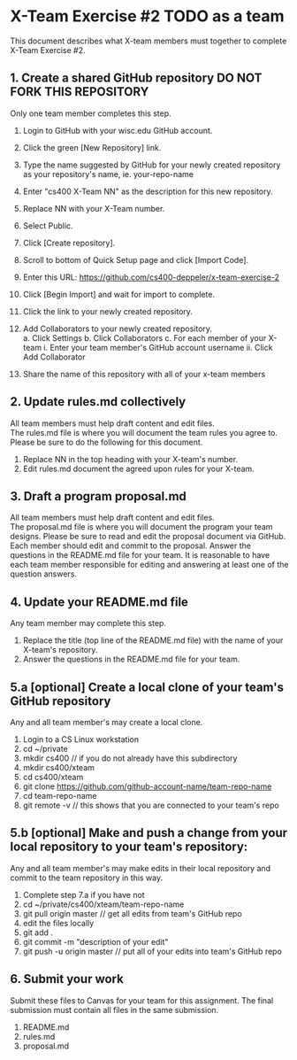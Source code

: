 # X-Team Exercise #2 TODO as a team

This document describes what X-team members must together to complete X-Team Exercise #2.  

## 1. Create a shared GitHub repository __DO NOT FORK THIS REPOSITORY__

Only one team member completes this step.

  1. Login to GitHub with your wisc.edu GitHub account.
  2. Click the green [New Repository] link.
  3. Type the name suggested by GitHub for your newly created repository as your repository's name, ie.  your-repo-name
  4. Enter "cs400 X-Team NN" as the description for this new repository.  
  5. Replace NN with your X-Team number.
  6. Select Public.
  7. Click [Create repository].
  8. Scroll to bottom of Quick Setup page and click [Import Code].
  9. Enter this URL: https://github.com/cs400-deppeler/x-team-exercise-2
  9. Click [Begin Import] and wait for import to complete.
  10. Click the link to your newly created repository.
  11. Add Collaborators to your newly created repository.  
     a. Click Settings
     b. Click Collaborators
     c. For each member of your X-team
        i. Enter your team member's GitHub account username
        ii. Click Add Collaborator
        
  12. Share the name of this repository with all of your x-team members

## 2. Update rules.md collectively

All team members must help draft content and edit files.  
The rules.md file is where you will document the team rules you agree to.  
Please be sure to do the following for this document.

1. Replace NN in the top heading with your X-team's number.
2. Edit rules.md document the agreed upon rules for your X-team.

## 3. Draft a program proposal.md

All team members must help draft content and edit files.  
The proposal.md file is where you will document the program your team designs.
Please be sure to read and edit the proposal document via GitHub.
Each member should edit and commit to the proposal.
Answer the questions in the README.md file for your team.
It is reasonable to have each team member responsible for editing and answering at least one of the question answers.

## 4. Update your README.md file

Any team member may complete this step.

1. Replace the title (top line of the README.md file) with the name of your X-team's repository.
2. Answer the questions in the README.md file for your team.

## 5.a [optional] Create a local clone of your team's GitHub repository

Any and all team member's may create a local clone.

   1. Login to a CS Linux workstation
   2. cd ~/private
   3. mkdir cs400                         // if you do not already have this subdirectory
   4. mkdir cs400/xteam
   5. cd cs400/xteam
   6. git clone https://github.com/github-account-name/team-repo-name
   7. cd team-repo-name
   8. git remote -v                        // this shows that you are connected to your team's repo      

## 5.b [optional] Make and push a change from your local repository to your team's repository:

Any and all team member's may make edits in their local repository and commit to the team repository in this way.

   1. Complete step 7.a if you have not
   2. cd ~/private/cs400/xteam/team-repo-name
   3. git pull origin master                       // get all edits from team's GitHub repo
   4. edit the files locally
   5. git add .
   6. git commit -m "description of your edit"
   7. git push -u origin master                    // put all of your edits into team's GitHub repo


## 6. Submit your work

Submit these files to Canvas for your team for this assignment.   The final submission must contain all files in the same submission.

1. README.md
2. rules.md
3. proposal.md
  
  
